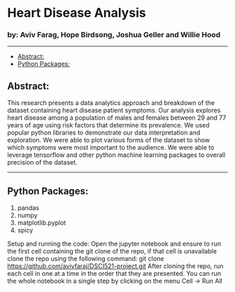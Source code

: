 # Heart Disease Analysis

### by: Aviv Farag, Hope Birdsong, Joshua Geller and Willie Hood

---
 * [Abstract:](#abstract-)
 * [Python Packages:](#python-packages-)

## Abstract: 
This research presents a data analytics approach and breakdown of the dataset containing heart disease patient symptoms. 
Our analysis explores heart disease among a population of males and females between 29 and 77 years of age using risk factors that determine its prevalence.
We used popular python libraries to demonstrate our data interpretation and exploration.
We were able to plot various forms of the dataset to show which symptoms were most important to the audience.
We were able to leverage tensorflow and other python machine learning packages to overall precision of the dataset. 

---

## Python Packages:
1. pandas
1. numpy
1. matplotlib.pyplot
1. spicy 

Setup and running the code:
Open the jupyter notebook and ensure to run the first cell containing the git clone of the repo, if that cell is unavailable clone the repo using the following command:
	git clone https://github.com/avivfaraj/DSCI521-project.git
After cloning the repo, run each cell in one at a time in the order that they are presented. You can run the whole notebook in a single step by clicking on the menu Cell -> Run All
